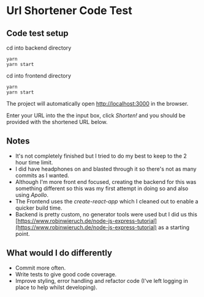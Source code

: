 # Url Shortener Code Test

## Code test setup
cd into backend directory
```
yarn
yarn start
```

cd into frontend directory
```
yarn
yarn start
```
The project will automatically open [http://localhost:3000](http://localhost:3000) in the browser.

Enter your URL into the the input box, click *Shorten!* and you should be provided with the shortened URL below.

## Notes
- It's not completely finished but I tried to do my best to keep to the 2 hour time limit.
- I did have headphones on and blasted through it so there's not as many commits as I wanted.
- Although I'm more front end focused, creating the backend for this was something different so this was my first attempt in doing so and also using *Apollo*.
- The Frontend uses the *create-react-app* which I cleaned out to enable a quicker build time.
- Backend is pretty custom, no generator tools were used but I did us this [https://www.robinwieruch.de/node-js-express-tutorial](https://www.robinwieruch.de/node-js-express-tutorial) as a starting point.

## What would I do differently
- Commit more often.
- Write tests to give good code coverage.
- Improve styling, error handling and refactor code (I've left logging in place to help whilst developing).
